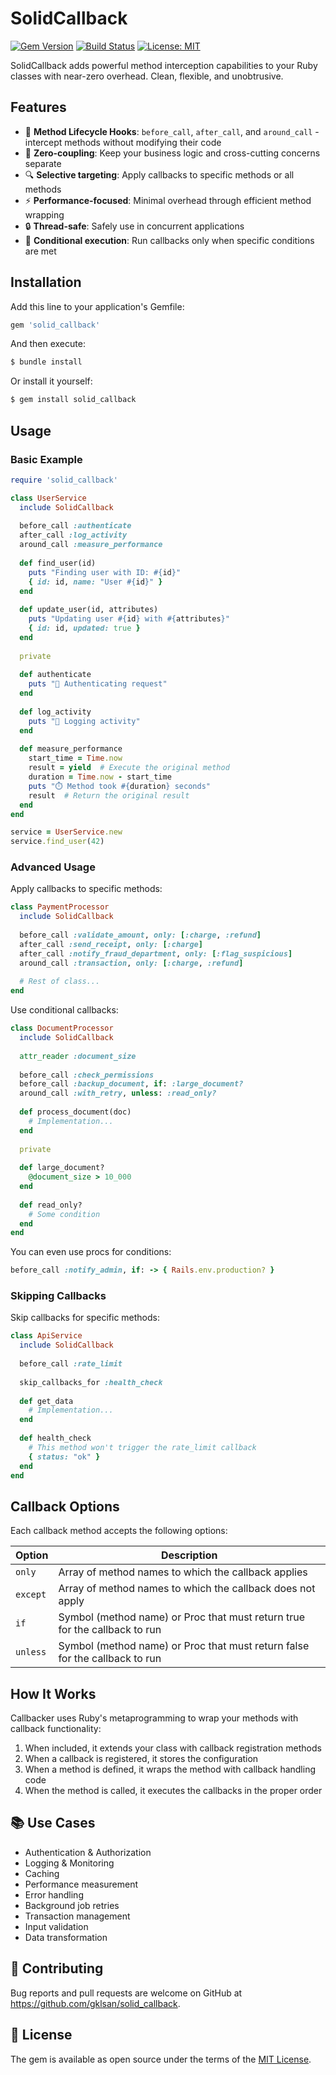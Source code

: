 # SolidCallback

[![Gem Version](https://badge.fury.io/rb/solid_callback.svg)](https://badge.fury.io/rb/solid_callback)
[![Build Status](https://github.com/gklsan/solid_callback/workflows/tests/badge.svg)](https://github.com/gklsan/solid_callback/actions)
[![License: MIT](https://img.shields.io/badge/License-MIT-yellow.svg)](https://opensource.org/licenses/MIT)

SolidCallback adds powerful method interception capabilities to your Ruby classes with near-zero overhead. Clean, flexible, and unobtrusive.

## Features

- 🔄 **Method Lifecycle Hooks**: `before_call`, `after_call`, and `around_call` - intercept methods without modifying their code
- 🧩 **Zero-coupling**: Keep your business logic and cross-cutting concerns separate
- 🔍 **Selective targeting**: Apply callbacks to specific methods or all methods
- ⚡ **Performance-focused**: Minimal overhead through efficient method wrapping
- 🔒 **Thread-safe**: Safely use in concurrent applications
- 📝 **Conditional execution**: Run callbacks only when specific conditions are met

## Installation

Add this line to your application's Gemfile:

```ruby
gem 'solid_callback'
```

And then execute:

```bash
$ bundle install
```

Or install it yourself:

```bash
$ gem install solid_callback
```

## Usage

### Basic Example

```ruby
require 'solid_callback'

class UserService
  include SolidCallback
  
  before_call :authenticate
  after_call :log_activity
  around_call :measure_performance
  
  def find_user(id)
    puts "Finding user with ID: #{id}"
    { id: id, name: "User #{id}" }
  end
  
  def update_user(id, attributes)
    puts "Updating user #{id} with #{attributes}"
    { id: id, updated: true }
  end
  
  private
  
  def authenticate
    puts "🔐 Authenticating request"
  end
  
  def log_activity
    puts "📝 Logging activity"
  end
  
  def measure_performance
    start_time = Time.now
    result = yield  # Execute the original method
    duration = Time.now - start_time
    puts "⏱️ Method took #{duration} seconds"
    result  # Return the original result
  end
end

service = UserService.new
service.find_user(42)
```

### Advanced Usage

Apply callbacks to specific methods:

```ruby
class PaymentProcessor
  include SolidCallback
  
  before_call :validate_amount, only: [:charge, :refund]
  after_call :send_receipt, only: [:charge]
  after_call :notify_fraud_department, only: [:flag_suspicious]
  around_call :transaction, only: [:charge, :refund]
  
  # Rest of class...
end
```

Use conditional callbacks:

```ruby
class DocumentProcessor
  include SolidCallback
  
  attr_reader :document_size
  
  before_call :check_permissions
  before_call :backup_document, if: :large_document?
  around_call :with_retry, unless: :read_only?
  
  def process_document(doc)
    # Implementation...
  end
  
  private
  
  def large_document?
    @document_size > 10_000
  end
  
  def read_only?
    # Some condition
  end
end
```

You can even use procs for conditions:

```ruby
before_call :notify_admin, if: -> { Rails.env.production? }
```

### Skipping Callbacks

Skip callbacks for specific methods:

```ruby
class ApiService
  include SolidCallback
  
  before_call :rate_limit
  
  skip_callbacks_for :health_check
  
  def get_data
    # Implementation...
  end
  
  def health_check
    # This method won't trigger the rate_limit callback
    { status: "ok" }
  end
end
```

## Callback Options

Each callback method accepts the following options:

| Option | Description |
|--------|-------------|
| `only` | Array of method names to which the callback applies |
| `except` | Array of method names to which the callback does not apply |
| `if` | Symbol (method name) or Proc that must return true for the callback to run |
| `unless` | Symbol (method name) or Proc that must return false for the callback to run |

## How It Works

Callbacker uses Ruby's metaprogramming to wrap your methods with callback functionality:

1. When included, it extends your class with callback registration methods
2. When a callback is registered, it stores the configuration
3. When a method is defined, it wraps the method with callback handling code
4. When the method is called, it executes the callbacks in the proper order

## 📚 Use Cases

- Authentication & Authorization
- Logging & Monitoring
- Caching
- Performance measurement
- Error handling
- Background job retries
- Transaction management
- Input validation
- Data transformation

## 🤝 Contributing

Bug reports and pull requests are welcome on GitHub at https://github.com/gklsan/solid_callback.

## 📄 License

The gem is available as open source under the terms of the [MIT License](https://opensource.org/licenses/MIT).
